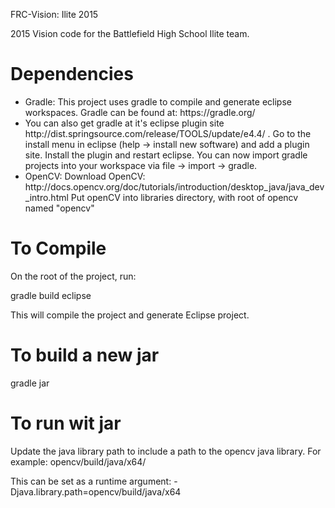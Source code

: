 FRC-Vision: Ilite 2015

2015 Vision code for the Battlefield High School Ilite team. 

<h1>Dependencies</h1>
<ul>
<li>Gradle: This project uses gradle to compile and generate eclipse workspaces. Gradle can be found at: 
https://gradle.org/</li>

 <li>You can also get gradle at it's eclipse plugin 
    site http://dist.springsource.com/release/TOOLS/update/e4.4/ .
    Go to the install menu in eclipse (help -> install new software) and add a plugin site.
    Install the plugin and restart eclipse. You can now import gradle projects into your workspace via file -> import -> gradle.</li>

<li>OpenCV: Download OpenCV: http://docs.opencv.org/doc/tutorials/introduction/desktop_java/java_dev_intro.html Put openCV into libraries directory, with root of opencv named "opencv" </li>
</ul>

<h1>To Compile</h1>
On the root of the project, run: 

gradle build eclipse

This will compile the project and generate Eclipse project. 

<h1>To build a new jar</h1>
gradle jar

<h1>To run wit jar</h1>
Update the java library path to include a path to the opencv java library. 
For example: opencv/build/java/x64/

This can be set as a runtime argument: 
-Djava.library.path=opencv/build/java/x64